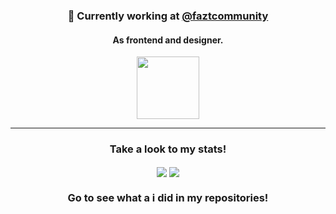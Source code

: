 <div align="center">
  <h3>🔭 Currently working at <a href=https://github.com/faztcommunity">@faztcommunity</a></h3>
  <h4>As frontend and designer.</h4>
  <a href="https://discord.com/invite/37PHuNw" title="Fazt Community">
    <img height="100px" src="https://res.cloudinary.com/design-code-mx/image/upload/v1596616586/ReadMeFaztCommunity/faztcommunity_xbhnox.svg" >
  </a>
</div>
<hr>

<div align="center">
  <h3>Take a look to my stats!</h3>
  <a>
    <img align="center" src="https://github-readme-stats.vercel.app/api?username=stylessh&count_private=true&show_icons=true?theme=onedark?hide_title=true"/>    
  </a>
  <a>
    <img align="center" src="https://github-readme-stats.vercel.app/api/top-langs/?username=stylessh&layout=compact"/>
  </a>
  <h3>Go to see what a i did in my repositories!</h3>
</div>
